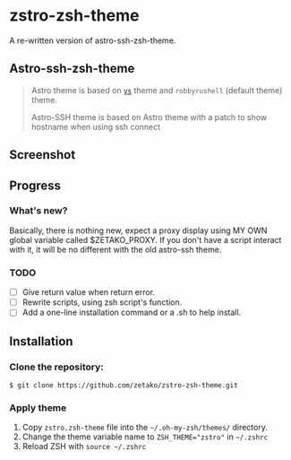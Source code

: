 # zstro-zsh-theme
A re-written version of astro-ssh-zsh-theme.

## Astro-ssh-zsh-theme

> Astro theme is based on [`ys`](http://blog.ysmood.org/my-ys-terminal-theme/) theme and `robbyrushell` (default theme) theme.
> 
> Astro-SSH theme is based on Astro theme with a patch to show hostname when using ssh connect 

## Screenshot

## Progress

### What's new?

Basically, there is nothing new, expect a proxy display using MY OWN global variable called $ZETAKO_PROXY. If you don't have a script interact with it, it will be no different with the old astro-ssh theme.

### TODO

- [ ] Give return value when return error.
- [ ] Rewrite scripts, using zsh script's function.
- [ ] Add a one-line installation command or a .sh to help install.

## Installation

### Clone the repository:
```
$ git clone https://github.com/zetako/zstro-zsh-theme.git
```

### Apply theme 
1. Copy `zstro.zsh-theme` file into the `~/.oh-my-zsh/themes/` directory.
2. Change the theme variable name to `ZSH_THEME="zstro"` in `~/.zshrc`
3. Reload ZSH with `source ~/.zshrc`